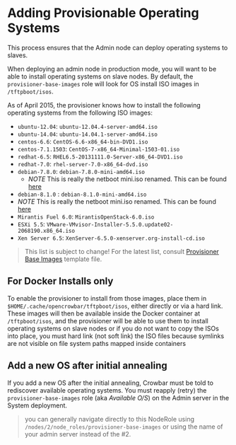 # Adding Provisionable Operating Systems

This process ensures that the Admin node can deploy operating systems to slaves.

When deploying an admin node in production mode, you will want to be able to install operating systems on slave nodes.  By default, the `provisioner-base-images` role will look for OS install ISO images in `/tftpboot/isos`.  

As of April 2015, the provisioner knows how to install the following operating systems from the following ISO images:

 * `ubuntu-12.04`: `ubuntu-12.04.4-server-amd64.iso`
 * `ubuntu-14.04`: `ubuntu-14.04.1-server-amd64.iso`
 * `centos-6.6`: `CentOS-6.6-x86_64-bin-DVD1.iso`
 * `centos-7.1.1503`: `CentOS-7-x86_64-Minimal-1503-01.iso`
 * `redhat-6.5`: `RHEL6.5-20131111.0-Server-x86_64-DVD1.iso`
 * `redhat-7.0`: `rhel-server-7.0-x86_64-dvd.iso`
 * `debian-7.8.0`: `debian-7.8.0-mini-amd64.iso`
   * *NOTE* This is really the netboot mini.iso renamed.  This can be found [here](http://ftp.nl.debian.org/debian/dists/wheezy/main/installer-amd64/current/images/netboot/mini.iso)
 * `debian-8.1.0` : `debian-8.1.0-mini-amd64.iso`
  * *NOTE* This is really the netboot mini.iso renamed.  This can be found [here](http://ftp.nl.debian.org/debian/dists/jessie/main/installer-amd64/current/images/netboot/mini.iso)
 * `Mirantis Fuel 6.0`: `MirantisOpenStack-6.0.iso`
 * `ESXi 5.5`: `VMware-VMvisor-Installer-5.5.0.update02-2068190.x86_64.iso`
 * `Xen Server 6.5`: `XenServer-6.5.0-xenserver.org-install-cd.iso`

> This list is subject to change!  For the latest list, consult [Provisioner Base Images](https://github.com/opencrowbar/core/blob/master/chef/roles/provisioner-base-images/role-template.json) template file.

## For Docker Installs only

To enable the provisioner to install from those images, place them in `$HOME/.cache/opencrowbar/tftpboot/isos`, either directly or via a hard link.  These images will then be available inside the Docker container at `/tftpboot/isos`, and the provisioner will be able to use them to install operating systems on slave nodes or if you do not want to copy the ISOs into place, you must hard link (not soft link) the ISO files because symlinks are not visible on file system paths mapped inside containers

## Add a new OS after initial annealing

If you add a new OS after the initial annealing, Crowbar must be told to rediscover available operating systems.  You must reapply (retry) the `provisioner-base-images` role (aka _Available O/S_) on the Admin server in the  System deployment.

> you can generally navigate directly to this NodeRole using `/nodes/2/node_roles/provisioner-base-images` or using the name of your admin server instead of the #2.

